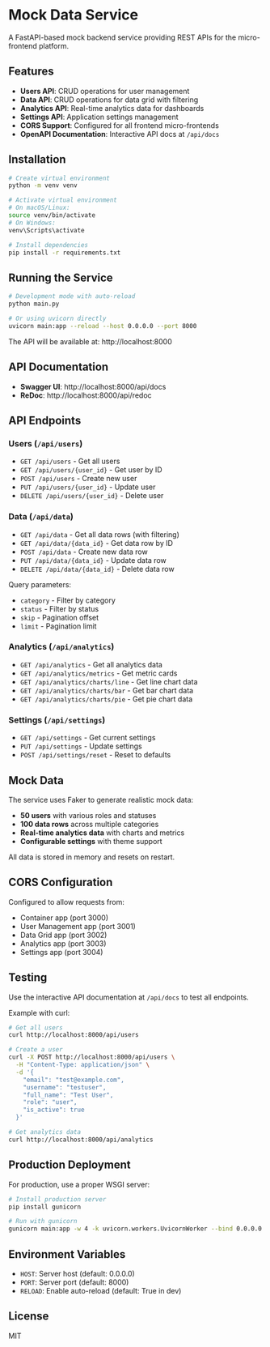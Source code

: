 # Mock Data Service

A FastAPI-based mock backend service providing REST APIs for the micro-frontend platform.

## Features

- **Users API**: CRUD operations for user management
- **Data API**: CRUD operations for data grid with filtering
- **Analytics API**: Real-time analytics data for dashboards
- **Settings API**: Application settings management
- **CORS Support**: Configured for all frontend micro-frontends
- **OpenAPI Documentation**: Interactive API docs at `/api/docs`

## Installation

```bash
# Create virtual environment
python -m venv venv

# Activate virtual environment
# On macOS/Linux:
source venv/bin/activate
# On Windows:
venv\Scripts\activate

# Install dependencies
pip install -r requirements.txt
```

## Running the Service

```bash
# Development mode with auto-reload
python main.py

# Or using uvicorn directly
uvicorn main:app --reload --host 0.0.0.0 --port 8000
```

The API will be available at: http://localhost:8000

## API Documentation

- **Swagger UI**: http://localhost:8000/api/docs
- **ReDoc**: http://localhost:8000/api/redoc

## API Endpoints

### Users (`/api/users`)
- `GET /api/users` - Get all users
- `GET /api/users/{user_id}` - Get user by ID
- `POST /api/users` - Create new user
- `PUT /api/users/{user_id}` - Update user
- `DELETE /api/users/{user_id}` - Delete user

### Data (`/api/data`)
- `GET /api/data` - Get all data rows (with filtering)
- `GET /api/data/{data_id}` - Get data row by ID
- `POST /api/data` - Create new data row
- `PUT /api/data/{data_id}` - Update data row
- `DELETE /api/data/{data_id}` - Delete data row

Query parameters:
- `category` - Filter by category
- `status` - Filter by status
- `skip` - Pagination offset
- `limit` - Pagination limit

### Analytics (`/api/analytics`)
- `GET /api/analytics` - Get all analytics data
- `GET /api/analytics/metrics` - Get metric cards
- `GET /api/analytics/charts/line` - Get line chart data
- `GET /api/analytics/charts/bar` - Get bar chart data
- `GET /api/analytics/charts/pie` - Get pie chart data

### Settings (`/api/settings`)
- `GET /api/settings` - Get current settings
- `PUT /api/settings` - Update settings
- `POST /api/settings/reset` - Reset to defaults

## Mock Data

The service uses Faker to generate realistic mock data:
- **50 users** with various roles and statuses
- **100 data rows** across multiple categories
- **Real-time analytics data** with charts and metrics
- **Configurable settings** with theme support

All data is stored in memory and resets on restart.

## CORS Configuration

Configured to allow requests from:
- Container app (port 3000)
- User Management app (port 3001)
- Data Grid app (port 3002)
- Analytics app (port 3003)
- Settings app (port 3004)

## Testing

Use the interactive API documentation at `/api/docs` to test all endpoints.

Example with curl:

```bash
# Get all users
curl http://localhost:8000/api/users

# Create a user
curl -X POST http://localhost:8000/api/users \
  -H "Content-Type: application/json" \
  -d '{
    "email": "test@example.com",
    "username": "testuser",
    "full_name": "Test User",
    "role": "user",
    "is_active": true
  }'

# Get analytics data
curl http://localhost:8000/api/analytics
```

## Production Deployment

For production, use a proper WSGI server:

```bash
# Install production server
pip install gunicorn

# Run with gunicorn
gunicorn main:app -w 4 -k uvicorn.workers.UvicornWorker --bind 0.0.0.0:8000
```

## Environment Variables

- `HOST`: Server host (default: 0.0.0.0)
- `PORT`: Server port (default: 8000)
- `RELOAD`: Enable auto-reload (default: True in dev)

## License

MIT


